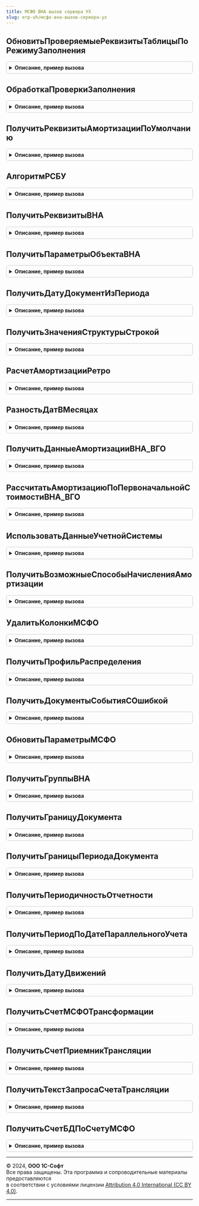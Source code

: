 ```yaml
---
title: МСФО ВНА вызов сервера УХ
slug: erp-uh/мсфо-вна-вызов-сервера-ух
---
```



## ОбновитьПроверяемыеРеквизитыТаблицыПоРежимуЗаполнения
<details style="margin: 1em 0; padding: 0.5em; border: 1px solid #ccc; border-radius: 6px;">

<summary style="font-weight: bold; cursor: pointer;">Описание, пример вызова</summary>

```bsl

Процедура ОбновитьПроверяемыеРеквизитыТаблицыПоРежимуЗаполнения(ПроверяемыеРеквизиты, ДокументОбъект, ИмяТабличнойЧасти = "ВНА") Экспорт
```

Пример вызова
```bsl
МСФОВНАВызовСервераУХ.ОбновитьПроверяемыеРеквизитыТаблицыПоРежимуЗаполнения(ПроверяемыеРеквизиты, ДокументОбъект, ИмяТабличнойЧасти);
```
</details>

## ОбработкаПроверкиЗаполнения
<details style="margin: 1em 0; padding: 0.5em; border: 1px solid #ccc; border-radius: 6px;">

<summary style="font-weight: bold; cursor: pointer;">Описание, пример вызова</summary>

```bsl

Процедура ОбработкаПроверкиЗаполнения(ДокументОбъект, Отказ, ПроверяемыеРеквизиты, РеквизитыАмортизации = Неопределено) Экспорт
```

Пример вызова
```bsl
МСФОВНАВызовСервераУХ.ОбработкаПроверкиЗаполнения(ДокументОбъект, Отказ, ПроверяемыеРеквизиты, РеквизитыАмортизации);
```
</details>

## ПолучитьРеквизитыАмортизацииПоУмолчанию
<details style="margin: 1em 0; padding: 0.5em; border: 1px solid #ccc; border-radius: 6px;">

<summary style="font-weight: bold; cursor: pointer;">Описание, пример вызова</summary>

```bsl

Функция ПолучитьРеквизитыАмортизацииПоУмолчанию() Экспорт
```

Пример вызова
```bsl
Результат = МСФОВНАВызовСервераУХ.ПолучитьРеквизитыАмортизацииПоУмолчанию());
```
</details>

## АлгоритмРСБУ
<details style="margin: 1em 0; padding: 0.5em; border: 1px solid #ccc; border-radius: 6px;">

<summary style="font-weight: bold; cursor: pointer;">Описание, пример вызова</summary>

```bsl

Функция АлгоритмРСБУ() Экспорт
```

Пример вызова
```bsl
Результат = МСФОВНАВызовСервераУХ.АлгоритмРСБУ() 
```
</details>

## ПолучитьРеквизитыВНА
<details style="margin: 1em 0; padding: 0.5em; border: 1px solid #ccc; border-radius: 6px;">

<summary style="font-weight: bold; cursor: pointer;">Описание, пример вызова</summary>

```bsl

// Функция - Получить реквизиты ВНА
//
// Параметры:
//  Граница		 - <Дата,Граница,МоментВремени>	 - граница(дата), на которую получаются реквизиты ВНА
//  ВНА			 - <СправочникСсылка,Массив,СписокЗначений,НЕОПРЕДЕЛЕНО>	 - ВНА, по которым получаются реквизиты. Если НЕОПРЕДЕЛЕНО то получаются все ВНА
//  Организация	 - <СправочникСсылка.Организации,НЕОПРЕДЕЛЕНО>	 - Организация, по которой получаются ВНА. Если НЕОПРЕДЕЛЕНО то получаются по всем организациям
//  ВидыУчета	 - <Перечисление.ВидыУчета,Массив,СписокЗначений,>	 - НЕОПРЕДЕЛЕНО
//  Сценарий	 - <СправочникСсылка.Сценарий,НЕОПРЕДЕЛЕНО>	 - если НЕОПРЕДЕЛЕНО, тогда Константы.СценарийМСФО
//  ПоляВыбора	 - <Структура(Ключ: имя колонки результата, Значение: имя колонки СКД),Массив>
//
// Возвращаемое значение:
//   -  Новый Структура("НСБУ,МСФО", Новый Соответствие(ВНА,Структура), Новый Соответствие(ВНА,Структура))
//
Функция ПолучитьРеквизитыВНА(Граница, ВНА = Неопределено, Организация = Неопределено, ВидыУчета = Неопределено, Сценарий = Неопределено, ПоляВыбора = Неопределено, АлгоритмРСБУ = Неопределено) Экспорт
```

Пример вызова
```bsl
Результат = МСФОВНАВызовСервераУХ.ПолучитьРеквизитыВНА(Граница, ВНА, Организация, ВидыУчета, Сценарий, ПоляВыбора, АлгоритмРСБУ);
```
</details>

## ПолучитьПараметрыОбъектаВНА
<details style="margin: 1em 0; padding: 0.5em; border: 1px solid #ccc; border-radius: 6px;">

<summary style="font-weight: bold; cursor: pointer;">Описание, пример вызова</summary>

```bsl

Функция ПолучитьПараметрыОбъектаВНА(ОбъектВНА, ДатаАктуальности = Неопределено) Экспорт
```

Пример вызова
```bsl
Результат = МСФОВНАВызовСервераУХ.ПолучитьПараметрыОбъектаВНА(ОбъектВНА, ДатаАктуальности);
```
</details>

## ПолучитьДатуДокументИзПериода
<details style="margin: 1em 0; padding: 0.5em; border: 1px solid #ccc; border-radius: 6px;">

<summary style="font-weight: bold; cursor: pointer;">Описание, пример вызова</summary>

```bsl

Функция ПолучитьДатуДокументИзПериода(Граница) Экспорт
```

Пример вызова
```bsl
Результат = МСФОВНАВызовСервераУХ.ПолучитьДатуДокументИзПериода(Граница) 
```
</details>

## ПолучитьЗначенияСтруктурыСтрокой
<details style="margin: 1em 0; padding: 0.5em; border: 1px solid #ccc; border-radius: 6px;">

<summary style="font-weight: bold; cursor: pointer;">Описание, пример вызова</summary>

```bsl

Функция ПолучитьЗначенияСтруктурыСтрокой(ПоляВыбора) Экспорт
```

Пример вызова
```bsl
Результат = МСФОВНАВызовСервераУХ.ПолучитьЗначенияСтруктурыСтрокой(ПоляВыбора));
```
</details>

## РасчетАмортизацииРетро
<details style="margin: 1em 0; padding: 0.5em; border: 1px solid #ccc; border-radius: 6px;">

<summary style="font-weight: bold; cursor: pointer;">Описание, пример вызова</summary>

```bsl

Функция РасчетАмортизацииРетро(ПараметрыРасчета, АлгоритмРСБУ = Ложь) Экспорт
```

Пример вызова
```bsl
Результат = МСФОВНАВызовСервераУХ.РасчетАмортизацииРетро(ПараметрыРасчета, АлгоритмРСБУ);
```
</details>

## РазностьДатВМесяцах
<details style="margin: 1em 0; padding: 0.5em; border: 1px solid #ccc; border-radius: 6px;">

<summary style="font-weight: bold; cursor: pointer;">Описание, пример вызова</summary>

```bsl

Функция РазностьДатВМесяцах(ДатаУменьшаемая, ДатаВычитаемая) Экспорт
```

Пример вызова
```bsl
Результат = МСФОВНАВызовСервераУХ.РазностьДатВМесяцах(ДатаУменьшаемая, ДатаВычитаемая) 
```
</details>

## ПолучитьДанныеАмортизацииВНА_ВГО
<details style="margin: 1em 0; padding: 0.5em; border: 1px solid #ccc; border-radius: 6px;">

<summary style="font-weight: bold; cursor: pointer;">Описание, пример вызова</summary>

```bsl

// Функция вызывается при расчете элиминационных корректировок. Возвращает таблицу с данными амортизации внутригрупповых ВНА.
// Параметры:
//	ПериодСценария - СправочникСсылка.Периоды. Период за который необходимо посчитать амортизацию.
//	Сценарий - СправочникСсылка.Сценарии. Сценарий за который необходимо посчитать амортизацию.
//	ВидУчета - ПеречислениеСсылка.ВидыУчета. Всегда равен МСФО.
//	ТаблицаВНА - ТаблицаЗначений. Заполнены колонки: Организация, ВНА, ПервоначальнаяСтоимостьДляРасчета.
//		Остальные колонке необходимо расчитать и заполнить. Колонки:
//			Организация - СправочникСсылка.Организации. Входящие данные. Организация владелец ВНА.
//			ВалютаФункц - СправочникСсылка.Валюты. Входящие данные. Функциональная
//			Курс - Число. Входящие данные. Изменять не следует.
//			ВНА - СправочникСсылка.ОсновныеСредства,СправочникСсылка.НематериальныеАктивы. Входящие данные. Ссылка на внеоборотный актив.
//			НаценкаПродавца - Число. Входящие данные. Изменять не следует.
//			НаценкаПродавцаГр - Число. Входящие данные. Изменять не следует.
//			Проводка - Входящие данные. Изменять не следует.
//			СчетУчетаВНА - СправочникСсылка.СчетаБД. По данным МСФО.
//			СчетУчетаАмортизации - СправочникСсылка.СчетаБД. По данным МСФО.
//			СчетУчетаЗатратПоАмортизации - СправочникСсылка.СчетаБД. По данным МСФО.
//			ПервоначальнаяСтоимость - Число. Сумма балансовой стоимости ВНА на конец периода, либо если была продажа на момент продажи. По данным МСФО.
//			НакопленнаяАмортизация - Число. Сумма амортизации МСФО за все периоды с учетом всех модернизаций, изменения сроков амортизации и т.п.

//
Процедура ПолучитьДанныеАмортизацииВНА_ВГО(ТаблицаВНА, ПериодСценария, Сценарий) Экспорт
```

Пример вызова
```bsl
МСФОВНАВызовСервераУХ.ПолучитьДанныеАмортизацииВНА_ВГО(ТаблицаВНА, ПериодСценария, Сценарий) 
```
</details>

## РассчитатьАмортизациюПоПервоначальнойСтоимостиВНА_ВГО
<details style="margin: 1em 0; padding: 0.5em; border: 1px solid #ccc; border-radius: 6px;">

<summary style="font-weight: bold; cursor: pointer;">Описание, пример вызова</summary>

```bsl

// Функция вызывается при расчете элиминационных корректировок. Возвращает таблицу с данными амортизации внутригрупповых ВНА.
// Параметры:
//	ПериодСценария - СправочникСсылка.Периоды. Период за который необходимо посчитать амортизацию.
//	Сценарий - СправочникСсылка.Сценарии. Сценарий за который необходимо посчитать амортизацию.
//	ВидУчета - ПеречислениеСсылка.ВидыУчета. Всегда равен МСФО.
//	ТаблицаВНА - ТаблицаЗначений. Заполнены колонки: Организация, ВНА, ПервоначальнаяСтоимостьДляРасчета.
//		Остальные колонке необходимо расчитать и заполнить. Колонки:
//			Организация - СправочникСсылка.Организации. Входящие данные. Организация владелец ВНА.
//			ВалютаФункц - СправочникСсылка.Валюты. Входящие данные. Функциональная
//			Курс - Число. Входящие данные. Изменять не следует.
//			ВНА - СправочникСсылка.ОсновныеСредства,СправочникСсылка.НематериальныеАктивы. Входящие данные. Ссылка на внеоборотный актив.
//			ПервоначальнаяСтоимостьДляРасчета - Число. Входящие данные. Для расчета амортизации за период (см. колонку "АмортизацияЗаПериодПоПереданнойСтоиомости" ниже).
//			ПервоначальнаяСтоимостьДляРасчетаГр - Число. Входящие данные. Не изменять и не использовать.
//			Проводка - Входящие данные. Изменять не следует.
//			СчетУчетаАмортизации - СправочникСсылка.СчетаБД. По данным МСФО.
//			СчетУчетаЗатратПоАмортизации - СправочникСсылка.СчетаБД. По данным МСФО.
//			АмортизацияЗаПериодПоПереданнойСтоиомости - Число. Сумма амортизации МСФО за период по переданной первоначальной стоимости,
//				которая записана в колонку "ПервоначальнаяСтоимостьДляРасчета". Все остальные параметры расчета амортизации беруться по
//				данным организации.
//			АмортизацияЗаПериод - Число. Сумма амортизации МСФО за период с учетом всех модернизаций и т.п.
//
Процедура РассчитатьАмортизациюПоПервоначальнойСтоимостиВНА_ВГО(ТаблицаВНА, ПериодСценария, Сценарий, ВидУчета) Экспорт
```

Пример вызова
```bsl
МСФОВНАВызовСервераУХ.РассчитатьАмортизациюПоПервоначальнойСтоимостиВНА_ВГО(ТаблицаВНА, ПериодСценария, Сценарий, ВидУчета) 
```
</details>

## ИспользоватьДанныеУчетнойСистемы
<details style="margin: 1em 0; padding: 0.5em; border: 1px solid #ccc; border-radius: 6px;">

<summary style="font-weight: bold; cursor: pointer;">Описание, пример вызова</summary>

```bsl

//устарела
Функция ИспользоватьДанныеУчетнойСистемы(Организация) Экспорт
```

Пример вызова
```bsl
Результат = МСФОВНАВызовСервераУХ.ИспользоватьДанныеУчетнойСистемы(Организация) 
```
</details>

## ПолучитьВозможныеСпособыНачисленияАмортизации
<details style="margin: 1em 0; padding: 0.5em; border: 1px solid #ccc; border-radius: 6px;">

<summary style="font-weight: bold; cursor: pointer;">Описание, пример вызова</summary>

```bsl

Функция ПолучитьВозможныеСпособыНачисленияАмортизации() Экспорт
```

Пример вызова
```bsl
Результат = МСФОВНАВызовСервераУХ.ПолучитьВозможныеСпособыНачисленияАмортизации() 
```
</details>

## УдалитьКолонкиМСФО
<details style="margin: 1em 0; padding: 0.5em; border: 1px solid #ccc; border-radius: 6px;">

<summary style="font-weight: bold; cursor: pointer;">Описание, пример вызова</summary>

```bsl

Процедура УдалитьКолонкиМСФО(ТаблицаОбработки) Экспорт
```

Пример вызова
```bsl
МСФОВНАВызовСервераУХ.УдалитьКолонкиМСФО(ТаблицаОбработки) 
```
</details>

## ПолучитьПрофильРаспределения
<details style="margin: 1em 0; padding: 0.5em; border: 1px solid #ccc; border-radius: 6px;">

<summary style="font-weight: bold; cursor: pointer;">Описание, пример вызова</summary>

```bsl

Функция ПолучитьПрофильРаспределения(СчетЗатрат, Субконто1, Субконто2, Субконто3) Экспорт
```

Пример вызова
```bsl
Результат = МСФОВНАВызовСервераУХ.ПолучитьПрофильРаспределения(СчетЗатрат, Субконто1, Субконто2, Субконто3) 
```
</details>

## ПолучитьДокументыСобытияСОшибкой
<details style="margin: 1em 0; padding: 0.5em; border: 1px solid #ccc; border-radius: 6px;">

<summary style="font-weight: bold; cursor: pointer;">Описание, пример вызова</summary>

```bsl

Функция ПолучитьДокументыСобытияСОшибкой(ДокументОснование) Экспорт
```

Пример вызова
```bsl
Результат = МСФОВНАВызовСервераУХ.ПолучитьДокументыСобытияСОшибкой(ДокументОснование) 
```
</details>

## ОбновитьПараметрыМСФО
<details style="margin: 1em 0; padding: 0.5em; border: 1px solid #ccc; border-radius: 6px;">

<summary style="font-weight: bold; cursor: pointer;">Описание, пример вызова</summary>

```bsl

Процедура ОбновитьПараметрыМСФО(Форма, ДатаСведений = Неопределено) Экспорт
```

Пример вызова
```bsl
МСФОВНАВызовСервераУХ.ОбновитьПараметрыМСФО(Форма, ДатаСведений);
```
</details>

## ПолучитьГруппыВНА
<details style="margin: 1em 0; padding: 0.5em; border: 1px solid #ccc; border-radius: 6px;">

<summary style="font-weight: bold; cursor: pointer;">Описание, пример вызова</summary>

```bsl

Функция ПолучитьГруппыВНА(КоллекцияСтрок, ПараметрыЗаполнения) Экспорт
```

Пример вызова
```bsl
Результат = МСФОВНАВызовСервераУХ.ПолучитьГруппыВНА(КоллекцияСтрок, ПараметрыЗаполнения) 
```
</details>

## ПолучитьГраницуДокумента
<details style="margin: 1em 0; padding: 0.5em; border: 1px solid #ccc; border-radius: 6px;">

<summary style="font-weight: bold; cursor: pointer;">Описание, пример вызова</summary>

```bsl

Функция ПолучитьГраницуДокумента(ДокументОбъект) Экспорт
```

Пример вызова
```bsl
Результат = МСФОВНАВызовСервераУХ.ПолучитьГраницуДокумента(ДокументОбъект) 
```
</details>

## ПолучитьГраницыПериодаДокумента
<details style="margin: 1em 0; padding: 0.5em; border: 1px solid #ccc; border-radius: 6px;">

<summary style="font-weight: bold; cursor: pointer;">Описание, пример вызова</summary>

```bsl

Функция ПолучитьГраницыПериодаДокумента(КонтекстДокумента, СмещениеПериода = 0, ИспользоватьПериодОтчета = Неопределено, Периодичность = Неопределено) Экспорт
```

Пример вызова
```bsl
Результат = МСФОВНАВызовСервераУХ.ПолучитьГраницыПериодаДокумента(КонтекстДокумента, СмещениеПериода, ИспользоватьПериодОтчета, Периодичность);
```
</details>

## ПолучитьПериодичностьОтчетности
<details style="margin: 1em 0; padding: 0.5em; border: 1px solid #ccc; border-radius: 6px;">

<summary style="font-weight: bold; cursor: pointer;">Описание, пример вызова</summary>

```bsl

Функция ПолучитьПериодичностьОтчетности(ПериодичностьИсточник = Неопределено) Экспорт
```

Пример вызова
```bsl
Результат = МСФОВНАВызовСервераУХ.ПолучитьПериодичностьОтчетности(ПериодичностьИсточник);
```
</details>

## ПолучитьПериодПоДатеПараллельногоУчета
<details style="margin: 1em 0; padding: 0.5em; border: 1px solid #ccc; border-radius: 6px;">

<summary style="font-weight: bold; cursor: pointer;">Описание, пример вызова</summary>

```bsl

Функция ПолучитьПериодПоДатеПараллельногоУчета(ДатаДокумента, ПериодичностьОтчетности = Неопределено) Экспорт
```

Пример вызова
```bsl
Результат = МСФОВНАВызовСервераУХ.ПолучитьПериодПоДатеПараллельногоУчета(ДатаДокумента, ПериодичностьОтчетности);
```
</details>

## ПолучитьДатуДвижений
<details style="margin: 1em 0; padding: 0.5em; border: 1px solid #ccc; border-radius: 6px;">

<summary style="font-weight: bold; cursor: pointer;">Описание, пример вызова</summary>

```bsl

Функция ПолучитьДатуДвижений(ДатаДокумента, ГраницыПериода = Неопределено) Экспорт
```

Пример вызова
```bsl
Результат = МСФОВНАВызовСервераУХ.ПолучитьДатуДвижений(ДатаДокумента, ГраницыПериода);
```
</details>

## ПолучитьСчетМСФОТрансформации
<details style="margin: 1em 0; padding: 0.5em; border: 1px solid #ccc; border-radius: 6px;">

<summary style="font-weight: bold; cursor: pointer;">Описание, пример вызова</summary>

```bsl

Функция ПолучитьСчетМСФОТрансформации(СчетИсточник, Организация = Неопределено, Сценарий, ПериодОтчета, ПланСчетов = Неопределено) Экспорт
```

Пример вызова
```bsl
Результат = МСФОВНАВызовСервераУХ.ПолучитьСчетМСФОТрансформации(СчетИсточник, Организация, Сценарий, ПериодОтчета, ПланСчетов);
```
</details>

## ПолучитьСчетПриемникТрансляции
<details style="margin: 1em 0; padding: 0.5em; border: 1px solid #ccc; border-radius: 6px;">

<summary style="font-weight: bold; cursor: pointer;">Описание, пример вызова</summary>

```bsl

Функция ПолучитьСчетПриемникТрансляции(СчетИсточник, ШаблонТрансляции) Экспорт
```

Пример вызова
```bsl
Результат = МСФОВНАВызовСервераУХ.ПолучитьСчетПриемникТрансляции(СчетИсточник, ШаблонТрансляции) 
```
</details>

## ПолучитьТекстЗапросаСчетаТрансляции
<details style="margin: 1em 0; padding: 0.5em; border: 1px solid #ccc; border-radius: 6px;">

<summary style="font-weight: bold; cursor: pointer;">Описание, пример вызова</summary>

```bsl

Функция ПолучитьТекстЗапросаСчетаТрансляции(НомераТаблиц = Неопределено) Экспорт
```

Пример вызова
```bsl
Результат = МСФОВНАВызовСервераУХ.ПолучитьТекстЗапросаСчетаТрансляции(НомераТаблиц);
```
</details>

## ПолучитьСчетБДПоСчетуМСФО
<details style="margin: 1em 0; padding: 0.5em; border: 1px solid #ccc; border-radius: 6px;">

<summary style="font-weight: bold; cursor: pointer;">Описание, пример вызова</summary>

```bsl

Функция ПолучитьСчетБДПоСчетуМСФО(СчетМСФО, Знач ПланСчетов = Неопределено) Экспорт
```

Пример вызова
```bsl
Результат = МСФОВНАВызовСервераУХ.ПолучитьСчетБДПоСчетуМСФО(СчетМСФО, ПланСчетов);
```
</details>

---

© 2024, **ООО 1С-Софт**  
Все права защищены. Эта программа и сопроводительные материалы предоставляются  
в соответствии с условиями лицензии [Attribution 4.0 International (CC BY 4.0)](https://creativecommons.org/licenses/by/4.0/legalcode).

---
